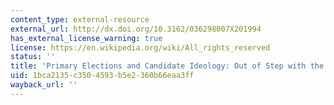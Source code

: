 ```yaml
---
content_type: external-resource
external_url: http://dx.doi.org/10.3162/036298007X201994
has_external_license_warning: true
license: https://en.wikipedia.org/wiki/All_rights_reserved
status: ''
title: 'Primary Elections and Candidate Ideology: Out of Step with the Primary Electorate?'
uid: 1bca2135-c350-4593-b5e2-360b66eaa3ff
wayback_url: ''
---
```

